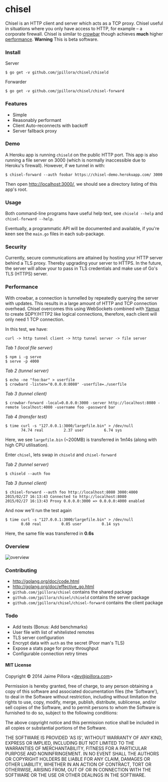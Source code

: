 # chisel

Chisel is an HTTP client and server which acts as a TCP proxy. Chisel useful in situations where you only have access to HTTP, for example – a corporate firewall. Chisel is similar to [crowbar](https://github.com/q3k/crowbar) though achieves **much** higher [performance](#performance). **Warning** This is beta software.

### Install

Server

```
$ go get -v github.com/jpillora/chisel/chiseld
```

Forwarder

```
$ go get -v github.com/jpillora/chisel/chisel-forward
```

### Features

* Simple
* Reasonably performant
* Client Auto-reconnects with backoff
* Server fallback proxy

### Demo

A Heroku app is running `chiseld` on the public HTTP port. This app
is also running a file server on 3000 (which is normally inaccessible
due to Heroku's firewall). However, if we tunnel in with:

```
$ chisel-forward --auth foobar https://chisel-demo.herokuapp.com/ 3000
```

Then open [http://localhost:3000/](http://localhost:3000/), we should
see a directory listing of this app's root.

### Usage

Both command-line programs have useful help text, see `chiseld --help` and `chisel-forward --help`.

Eventually, a programmatic API will be documented and available, if you're keen see the `main.go` files in each sub-package.

### Security

Currently, secure communications are attained by hosting your HTTP server behind a TLS proxy. Thereby upgrading your server to HTTPS. In the future, the server will allow your to pass in TLS credentials and make use of Go's TLS (HTTPS) server.

### Performance

With crowbar, a connection is tunnelled by repeatedly querying the server with updates. This results in a large amount of HTTP and TCP connection overhead. Chisel overcomes this using WebSockets combined with [Yamux](https://github.com/hashicorp/yamux) to create SDPY/HTTP2 like logical connections, therefore, each client will only need 1 TCP connection.

In this test, we have:

```
curl -> http tunnel client -> http tunnel server -> file server
```

*Tab 1 (local file server)*

```
$ npm i -g serve
$ serve -p 4000
```

*Tab 2 (tunnel server)*

```
$ echo -ne "foo:bar" > userfile
$ crowbard -listen="0.0.0.0:8080" -userfile=./userfile
```

*Tab 3 (tunnel client)*

```
$ crowbar-forward -local=0.0.0.0:3000 -server http://localhost:8080 -remote localhost:4000 -username foo -password bar
```

*Tab 4 (transfer test)*

```
$ time curl -s "127.0.0.1:3000/largefile.bin" > /dev/null
       74.74 real         2.37 user         6.74 sys
```

Here, we see `largefile.bin` (~200MB) is transferred in 1m14s (along with high CPU utilisation).

Enter `chisel`, lets swap in `chiseld` and `chisel-forward`

*Tab 2 (tunnel server)*

```
$ chiseld --auth foo
```

*Tab 3 (tunnel client)*

```
$ chisel-forward --auth foo http://localhost:8080 3000:4000
2015/02/27 16:13:43 Connected to http://localhost:8080
2015/02/27 16:13:43 Proxy 0.0.0.0:3000 => 0.0.0.0:4000 enabled
```

And now we'll run the test again

```
$ time curl -s "127.0.0.1:3000/largefile.bin" > /dev/null
       0.60 real         0.05 user         0.14 sys
```

Here, the same file was transferred in **0.6s**

### Overview

![overview](https://docs.google.com/drawings/d/1p53VWxzGNfy8rjr-mW8pvisJmhkoLl82vAgctO_6f1w/pub?w=960&h=720)

### Contributing

* http://golang.org/doc/code.html
* http://golang.org/doc/effective_go.html
* `github.com/jpillora/chisel` contains the shared package
* `github.com/jpillora/chisel/chiseld` contains the server package
* `github.com/jpillora/chisel/chisel-forward` contains the client package

### Todo

* Add tests (Bonus: Add benchmarks)
* User file with list of whitelisted remotes
* TLS server configuration
* Encrypt data with `auth` as the secret (Poor man's TLS)
* Expose a stats page for proxy throughput
* Configurable connection retry times

#### MIT License

Copyright © 2014 Jaime Pillora &lt;dev@jpillora.com&gt;

Permission is hereby granted, free of charge, to any person obtaining
a copy of this software and associated documentation files (the
'Software'), to deal in the Software without restriction, including
without limitation the rights to use, copy, modify, merge, publish,
distribute, sublicense, and/or sell copies of the Software, and to
permit persons to whom the Software is furnished to do so, subject to
the following conditions:

The above copyright notice and this permission notice shall be
included in all copies or substantial portions of the Software.

THE SOFTWARE IS PROVIDED 'AS IS', WITHOUT WARRANTY OF ANY KIND,
EXPRESS OR IMPLIED, INCLUDING BUT NOT LIMITED TO THE WARRANTIES OF
MERCHANTABILITY, FITNESS FOR A PARTICULAR PURPOSE AND NONINFRINGEMENT.
IN NO EVENT SHALL THE AUTHORS OR COPYRIGHT HOLDERS BE LIABLE FOR ANY
CLAIM, DAMAGES OR OTHER LIABILITY, WHETHER IN AN ACTION OF CONTRACT,
TORT OR OTHERWISE, ARISING FROM, OUT OF OR IN CONNECTION WITH THE
SOFTWARE OR THE USE OR OTHER DEALINGS IN THE SOFTWARE.
